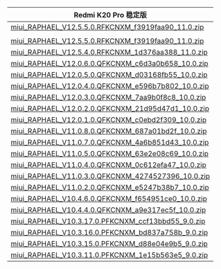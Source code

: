 | Redmi K20 Pro  稳定版    |
| ---- |
| [miui_RAPHAEL_V12.5.5.0.RFKCNXM_f3919faa90_11.0.zip](https://hugeota.d.miui.com/V12.5.5.0.RFKCNXM/miui_RAPHAEL_V12.5.5.0.RFKCNXM_f3919faa90_11.0.zip)    |
| []()    |
| [miui_RAPHAEL_V12.5.5.0.RFKCNXM_f3919faa90_11.0.zip](https://hugeota.d.miui.com/V12.5.5.0.RFKCNXM/miui_RAPHAEL_V12.5.5.0.RFKCNXM_f3919faa90_11.0.zip)    |
| [miui_RAPHAEL_V12.5.4.0.RFKCNXM_1d376aa388_11.0.zip](https://hugeota.d.miui.com/V12.5.4.0.RFKCNXM/miui_RAPHAEL_V12.5.4.0.RFKCNXM_1d376aa388_11.0.zip)    |
| [miui_RAPHAEL_V12.0.6.0.QFKCNXM_c6d3a0b658_10.0.zip](https://hugeota.d.miui.com/V12.0.6.0.QFKCNXM/miui_RAPHAEL_V12.0.6.0.QFKCNXM_c6d3a0b658_10.0.zip)    |
| [miui_RAPHAEL_V12.0.5.0.QFKCNXM_d03168fb55_10.0.zip](https://hugeota.d.miui.com/V12.0.5.0.QFKCNXM/miui_RAPHAEL_V12.0.5.0.QFKCNXM_d03168fb55_10.0.zip)    |
| [miui_RAPHAEL_V12.0.4.0.QFKCNXM_e596b7b802_10.0.zip](https://hugeota.d.miui.com/V12.0.4.0.QFKCNXM/miui_RAPHAEL_V12.0.4.0.QFKCNXM_e596b7b802_10.0.zip)    |
| [miui_RAPHAEL_V12.0.3.0.QFKCNXM_7aa9b0f8c8_10.0.zip](https://hugeota.d.miui.com/V12.0.3.0.QFKCNXM/miui_RAPHAEL_V12.0.3.0.QFKCNXM_7aa9b0f8c8_10.0.zip)    |
| [miui_RAPHAEL_V12.0.2.0.QFKCNXM_21d95d47d1_10.0.zip](https://hugeota.d.miui.com/V12.0.2.0.QFKCNXM/miui_RAPHAEL_V12.0.2.0.QFKCNXM_21d95d47d1_10.0.zip)    |
| [miui_RAPHAEL_V12.0.1.0.QFKCNXM_c0ebd2f309_10.0.zip](https://hugeota.d.miui.com/V12.0.1.0.QFKCNXM/miui_RAPHAEL_V12.0.1.0.QFKCNXM_c0ebd2f309_10.0.zip)    |
| [miui_RAPHAEL_V11.0.8.0.QFKCNXM_687a01bd2f_10.0.zip](https://hugeota.d.miui.com/V11.0.8.0.QFKCNXM/miui_RAPHAEL_V11.0.8.0.QFKCNXM_687a01bd2f_10.0.zip)    |
| [miui_RAPHAEL_V11.0.7.0.QFKCNXM_4a6b851d43_10.0.zip](https://hugeota.d.miui.com/V11.0.7.0.QFKCNXM/miui_RAPHAEL_V11.0.7.0.QFKCNXM_4a6b851d43_10.0.zip)    |
| [miui_RAPHAEL_V11.0.5.0.QFKCNXM_63e2e08c69_10.0.zip](https://hugeota.d.miui.com/V11.0.5.0.QFKCNXM/miui_RAPHAEL_V11.0.5.0.QFKCNXM_63e2e08c69_10.0.zip)    |
| [miui_RAPHAEL_V11.0.4.0.QFKCNXM_0c612efa47_10.0.zip](https://hugeota.d.miui.com/V11.0.4.0.QFKCNXM/miui_RAPHAEL_V11.0.4.0.QFKCNXM_0c612efa47_10.0.zip)    |
| [miui_RAPHAEL_V11.0.3.0.QFKCNXM_4274527396_10.0.zip](https://hugeota.d.miui.com/V11.0.3.0.QFKCNXM/miui_RAPHAEL_V11.0.3.0.QFKCNXM_4274527396_10.0.zip)    |
| [miui_RAPHAEL_V11.0.2.0.QFKCNXM_e5247b38b7_10.0.zip](https://hugeota.d.miui.com/V11.0.2.0.QFKCNXM/miui_RAPHAEL_V11.0.2.0.QFKCNXM_e5247b38b7_10.0.zip)    |
| [miui_RAPHAEL_V10.4.6.0.QFKCNXM_f654951ce0_10.0.zip](https://hugeota.d.miui.com/V10.4.6.0.QFKCNXM/miui_RAPHAEL_V10.4.6.0.QFKCNXM_f654951ce0_10.0.zip)    |
| [miui_RAPHAEL_V10.4.4.0.QFKCNXM_a9e317ec5f_10.0.zip](https://hugeota.d.miui.com/V10.4.4.0.QFKCNXM/miui_RAPHAEL_V10.4.4.0.QFKCNXM_a9e317ec5f_10.0.zip)    |
| [miui_RAPHAEL_V10.3.17.0.PFKCNXM_ccf13bbd55_9.0.zip](https://hugeota.d.miui.com/V10.3.17.0.PFKCNXM/miui_RAPHAEL_V10.3.17.0.PFKCNXM_ccf13bbd55_9.0.zip)    |
| [miui_RAPHAEL_V10.3.16.0.PFKCNXM_bd837a758b_9.0.zip](https://hugeota.d.miui.com/V10.3.16.0.PFKCNXM/miui_RAPHAEL_V10.3.16.0.PFKCNXM_bd837a758b_9.0.zip)    |
| [miui_RAPHAEL_V10.3.15.0.PFKCNXM_d88e04e9b5_9.0.zip](https://hugeota.d.miui.com/V10.3.15.0.PFKCNXM/miui_RAPHAEL_V10.3.15.0.PFKCNXM_d88e04e9b5_9.0.zip)    |
| [miui_RAPHAEL_V10.3.11.0.PFKCNXM_1e15b563e5_9.0.zip](https://hugeota.d.miui.com/V10.3.11.0.PFKCNXM/miui_RAPHAEL_V10.3.11.0.PFKCNXM_1e15b563e5_9.0.zip)    |
